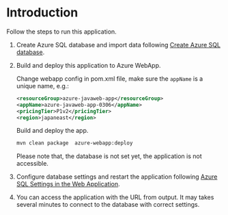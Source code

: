 # Introduction

Follow the steps to run this application.

1. Create Azure SQL database and import data following [Create Azure SQL database](AzureSQL-Setup-For-Sample-App.md).

2. Build and deploy this application to Azure WebApp.

    Change webapp config in pom.xml file, make sure the `appName` is a unique  name, e.g.:

    ```xml
    <resourceGroup>azure-javaweb-app</resourceGroup>
    <appName>azure-javaweb-app-0306</appName>
    <pricingTier>P1v2</pricingTier>
    <region>japaneast</region>
    ```

    Build and deploy the app.

    ```bash
    mvn clean package  azure-webapp:deploy
    ```

    Please note that, the database is not set yet, the application is not accessible.

3. Configure database settings and restart the application following [Azure SQL Settings in the Web Application](AzureSQL-Settings-For-Sample-App.md).

4. You can access the application with the URL from output. It may takes several minutes to connect to the database with correct settings.